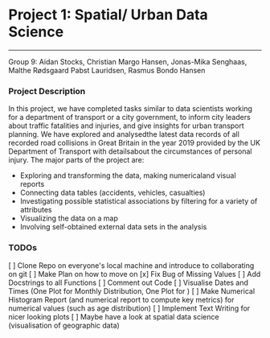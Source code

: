 # Project 1: Spatial/ Urban Data Science
---
Group 9: Aidan Stocks, Christian Margo Hansen, Jonas-Mika Senghaas, Malthe Rødsgaard Pabst Lauridsen, Rasmus Bondo Hansen

### Project Description
In this project, we have completed tasks similar to data scientists working for a department of transport or a city government, to inform city leaders about traffic fatalities and injuries, and give insights for urban transport planning. We have explored and analysedthe latest data records of all recorded road collisions in Great Britain in the year 2019 provided by the UK Department of Transport with detailsabout the circumstances of personal injury. The major parts of the project are:
- Exploring and transforming the data, making numericaland visual reports
- Connecting data tables (accidents, vehicles, casualties)
- Investigating possible statistical associations by filtering for a variety of attributes
- Visualizing the data on a map
- Involving self-obtained external data sets in the analysis

### TODOs
[ ] Clone Repo on everyone's local machine and introduce to collaborating on git
[ ] Make Plan on how to move on
[x] Fix Bug of Missing Values 
[ ] Add Docstrings to all Functions
[ ] Comment out Code
[ ] Visualise Dates and Times (One Plot for Monthly Distribution, One Plot for )
[ ] Make Numerical Histogram Report (and numerical report to compute key metrics) for numerical values (such as age distribution)
[ ] Implement Text Writing for nicer looking plots
[ ] Maybe have a look at spatial data science (visualisation of geographic data)